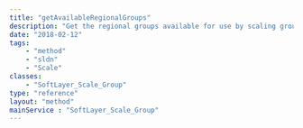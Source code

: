 ```yaml
---
title: "getAvailableRegionalGroups"
description: "Get the regional groups available for use by scaling groups. This also includes datacenter children that are available. "
date: "2018-02-12"
tags:
    - "method"
    - "sldn"
    - "Scale"
classes:
    - "SoftLayer_Scale_Group"
type: "reference"
layout: "method"
mainService : "SoftLayer_Scale_Group"
---
```

